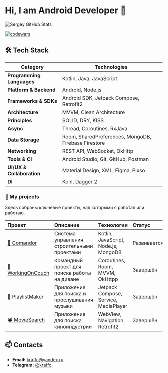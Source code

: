# Hi, I am Android Developer 👋

<div align="left">

![Sergey GitHub Stats](https://github-readme-stats.vercel.app/api?username=KravtsovSO64&hide=contribs&show_icons=true&theme=gruvbox_light&hide_border=true)

[![codewars](https://www.codewars.com/users/KravtsovSO64/badges/large?theme=light)](https://www.codewars.com/users/KravtsovSO64)
</div>

</div>

## 🛠 Tech Stack

**Category** | **Technologies**
--- | ---
**Programming Languages** | Kotlin, Java, JavaScript
**Platform & Backend** | Android, Node.js
**Frameworks & SDKs** | Android SDK, Jetpack Compose, Retrofit2
**Architecture** | MVVM, Clean Architecture
**Principles** | SOLID, DRY, KISS
**Async** | Thread, Coroutines, RxJava
**Data Storage** | Room, SharedPreferences, MongoDB, Firebase Firestore
**Networking** | REST API, WebSocket, OkHttp
**Tools & CI** | Android Studio, Git, GitHub, Postman
**UI/UX & Collaboration** | Material Design, XML, Figma, Pixso
**DI** | Koin, Dagger 2

### 🚀 My projects

Здесь собраны ключевые проекты, над которыми я работал или работаю.

| Проект | Описание | Технологии | Статус |
| :--- | :--- | :--- | :--- |
| [👷 Comandor]() | Система управления строительными проектами | Kotlin, JavaScript, Node.js, MongoDB | Развивается |
| [💼  WorkingOnCouch](https://github.com/KravtsovSO64/WorkingOnCouchHH) | Командный проект для поиска работы на диване | Coroutines, Room, MVVM, OkHttpp | Завершён |
| [💃 PlaylistMaker](https://github.com/KravtsovSO64/PlaylistMaker) | Приложение для поиска и прослушивания музыки |  Jetpack Compose, Service, MediaPlayer  | Завершён |
| [📽️ MovieSearch](https://github.com/KravtsovSO64/MovieSearch) | Приложение для поиска киноиндустрии |  WebView, Navigation, Retrofit2  | Завершён |

## 📫 Contacts

- **Email:** [kraffc@yandex.ru](mailto:kraffc@yandex.ru)
- **Telegram:** [@kraffc](https://t.me/kraffc)

